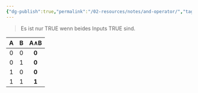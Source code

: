 ```yaml
---
{"dg-publish":true,"permalink":"/02-resources/notes/and-operator/","tags":["mathe","informatik/logik"],"noteIcon":"","updated":"2025-09-05T10:12:28.073+02:00"}
---
```



>Es ist nur TRUE wenn beides Inputs TRUE sind.

|  A  |  B  | **A∧B** |
| :-: | :-: | :-----: |
|  0  |  0  |  **0**  |
|  0  |  1  |  **0**  |
|  1  |  0  |  **0**  |
|  1  |  1  |  **1**  |
<style> .container {font-family: sans-serif; text-align: center;} .button-wrapper button {z-index: 1;height: 40px; width: 100px; margin: 10px;padding: 5px;} .excalidraw .App-menu_top .buttonList { display: flex;} .excalidraw-wrapper { height: 800px; margin: 50px; position: relative;} :root[dir="ltr"] .excalidraw .layer-ui__wrapper .zen-mode-transition.App-menu_bottom--transition-left {transform: none;} </style><script src="https://cdn.jsdelivr.net/npm/react@17/umd/react.production.min.js"></script><script src="https://cdn.jsdelivr.net/npm/react-dom@17/umd/react-dom.production.min.js"></script><script type="text/javascript" src="https://cdn.jsdelivr.net/npm/@excalidraw/excalidraw@0/dist/excalidraw.production.min.js"></script><div id="AND-Operator_2024-07-26_1354.31.excalidraw.md1"></div><script>(function(){const InitialData={"type":"excalidraw","version":2,"source":"https://github.com/zsviczian/obsidian-excalidraw-plugin/releases/tag/2.2.10","elements":[{"id":"8TimtquVFMVxMLRDl5raA","type":"ellipse","x":-384,"y":-85.2421875,"width":24,"height":22,"angle":0,"strokeColor":"#1e1e1e","backgroundColor":"transparent","fillStyle":"solid","strokeWidth":2,"strokeStyle":"solid","roughness":1,"opacity":100,"groupIds":[],"frameId":null,"index":"a0","roundness":{"type":2},"seed":50019803,"version":39,"versionNonce":284622837,"isDeleted":false,"boundElements":null,"updated":1721995012653,"link":null,"locked":false},{"type":"ellipse","version":29,"versionNonce":1559631707,"index":"a1","isDeleted":false,"id":"0z135kkqZ47buqjJU_qBp","fillStyle":"solid","strokeWidth":2,"strokeStyle":"solid","roughness":1,"opacity":100,"angle":0,"x":-383,"y":-26.2421875,"strokeColor":"#1e1e1e","backgroundColor":"transparent","width":24,"height":22,"seed":1500808725,"groupIds":[],"frameId":null,"roundness":{"type":2},"boundElements":[],"updated":1721995006317,"link":null,"locked":false},{"id":"ZCGSHYtXXPXeugWXClRJr","type":"line","x":-373,"y":-84.2421875,"width":0,"height":74,"angle":0,"strokeColor":"#1e1e1e","backgroundColor":"transparent","fillStyle":"solid","strokeWidth":2,"strokeStyle":"solid","roughness":1,"opacity":100,"groupIds":[],"frameId":null,"index":"a3","roundness":{"type":2},"seed":1794862651,"version":38,"versionNonce":1542474939,"isDeleted":false,"boundElements":null,"updated":1721995026341,"link":null,"locked":false,"points":[[0,0],[0,-74]],"lastCommittedPoint":null,"startBinding":null,"endBinding":null,"startArrowhead":null,"endArrowhead":null},{"id":"dG40YbxHT7XNmZynYkiZu","type":"line","x":-372,"y":-158.2421875,"width":147,"height":0,"angle":0,"strokeColor":"#1e1e1e","backgroundColor":"transparent","fillStyle":"solid","strokeWidth":2,"strokeStyle":"solid","roughness":1,"opacity":100,"groupIds":[],"frameId":null,"index":"a4","roundness":{"type":2},"seed":56425819,"version":32,"versionNonce":641457179,"isDeleted":false,"boundElements":null,"updated":1721995032727,"link":null,"locked":false,"points":[[0,0],[147,0]],"lastCommittedPoint":null,"startBinding":null,"endBinding":null,"startArrowhead":null,"endArrowhead":null},{"type":"line","version":60,"versionNonce":224318875,"index":"a5","isDeleted":false,"id":"UoLp4E0oQLTtiHIXRv3T-","fillStyle":"solid","strokeWidth":2,"strokeStyle":"solid","roughness":1,"opacity":100,"angle":0,"x":-160.54196774326266,"y":-157.64643385313056,"strokeColor":"#1e1e1e","backgroundColor":"transparent","width":147,"height":0,"seed":227810421,"groupIds":[],"frameId":null,"roundness":{"type":2},"boundElements":[],"updated":1721995039214,"link":null,"locked":false,"startBinding":null,"endBinding":null,"lastCommittedPoint":null,"startArrowhead":null,"endArrowhead":null,"points":[[0,0],[147,0]]},{"type":"line","version":67,"versionNonce":111117339,"index":"a6","isDeleted":false,"id":"86jH9J3Bkw5a2xjIGhUk_","fillStyle":"solid","strokeWidth":2,"strokeStyle":"solid","roughness":1,"opacity":100,"angle":0,"x":51.45803225673734,"y":-157.64643385313056,"strokeColor":"#1e1e1e","backgroundColor":"transparent","width":147,"height":0,"seed":1249936469,"groupIds":[],"frameId":null,"roundness":{"type":2},"boundElements":[],"updated":1721995043799,"link":null,"locked":false,"startBinding":null,"endBinding":null,"lastCommittedPoint":null,"startArrowhead":null,"endArrowhead":null,"points":[[0,0],[147,0]]},{"id":"KGeo6JOo3JK0XZUgSZDO5","type":"line","x":-225,"y":-160.2421875,"width":51,"height":34,"angle":0,"strokeColor":"#1e1e1e","backgroundColor":"transparent","fillStyle":"solid","strokeWidth":2,"strokeStyle":"solid","roughness":1,"opacity":100,"groupIds":[],"frameId":null,"index":"a7","roundness":{"type":2},"seed":495187061,"version":104,"versionNonce":300817589,"isDeleted":false,"boundElements":null,"updated":1721995052569,"link":null,"locked":false,"points":[[0,0],[51,-34]],"lastCommittedPoint":null,"startBinding":null,"endBinding":null,"startArrowhead":null,"endArrowhead":null},{"type":"line","version":125,"versionNonce":1867006357,"index":"a8","isDeleted":false,"id":"TDc1NiAOUYxPZHQp995z2","fillStyle":"solid","strokeWidth":2,"strokeStyle":"solid","roughness":1,"opacity":100,"angle":0,"x":-15.41392689964735,"y":-157.91988636814057,"strokeColor":"#1e1e1e","backgroundColor":"transparent","width":51,"height":34,"seed":307206587,"groupIds":[],"frameId":null,"roundness":{"type":2},"boundElements":[],"updated":1721995058703,"link":null,"locked":false,"startBinding":null,"endBinding":null,"lastCommittedPoint":null,"startArrowhead":null,"endArrowhead":null,"points":[[0,0],[51,-34]]},{"id":"8H_1br_gap8tb698O8gxb","type":"ellipse","x":158,"y":-89.2421875,"width":80,"height":72,"angle":0,"strokeColor":"#1e1e1e","backgroundColor":"transparent","fillStyle":"solid","strokeWidth":2,"strokeStyle":"solid","roughness":1,"opacity":100,"groupIds":[],"frameId":null,"index":"a9","roundness":{"type":2},"seed":274374741,"version":135,"versionNonce":1100457141,"isDeleted":false,"boundElements":null,"updated":1721995226879,"link":null,"locked":false},{"id":"l6Sr4pizo1dvTRO1Kay39","type":"line","x":197,"y":-159.2421875,"width":0,"height":66,"angle":0,"strokeColor":"#1e1e1e","backgroundColor":"transparent","fillStyle":"solid","strokeWidth":2,"strokeStyle":"solid","roughness":1,"opacity":100,"groupIds":[],"frameId":null,"index":"aA","roundness":{"type":2},"seed":11616187,"version":33,"versionNonce":953370843,"isDeleted":false,"boundElements":null,"updated":1721995222844,"link":null,"locked":false,"points":[[0,0],[0,66]],"lastCommittedPoint":null,"startBinding":null,"endBinding":null,"startArrowhead":null,"endArrowhead":null},{"type":"line","version":56,"versionNonce":1439812635,"index":"aB","isDeleted":false,"id":"aRub7Fq-cRbQpHTskw0vW","fillStyle":"solid","strokeWidth":2,"strokeStyle":"solid","roughness":1,"opacity":100,"angle":0,"x":199.17998194135725,"y":-14.627953987456863,"strokeColor":"#1e1e1e","backgroundColor":"transparent","width":0,"height":66,"seed":1736869077,"groupIds":[],"frameId":null,"roundness":{"type":2},"boundElements":[],"updated":1721995234198,"link":null,"locked":false,"startBinding":null,"endBinding":null,"lastCommittedPoint":null,"startArrowhead":null,"endArrowhead":null,"points":[[0,0],[0,66]]},{"type":"line","version":60,"versionNonce":187871867,"index":"aC","isDeleted":false,"id":"JvuSC9Y8Dq-to09RzU3mI","fillStyle":"solid","strokeWidth":2,"strokeStyle":"solid","roughness":1,"opacity":100,"angle":0,"x":-372.0442621340789,"y":72.60240865908563,"strokeColor":"#1e1e1e","backgroundColor":"transparent","width":0,"height":74,"seed":102749653,"groupIds":[],"frameId":null,"roundness":{"type":2},"boundElements":[],"updated":1721995246622,"link":null,"locked":false,"startBinding":null,"endBinding":null,"lastCommittedPoint":null,"startArrowhead":null,"endArrowhead":null,"points":[[0,0],[0,-74]]},{"id":"G7OG2Fv0GBwaZ89utwoIM","type":"line","x":-373,"y":73.7578125,"width":573,"height":6,"angle":0,"strokeColor":"#1e1e1e","backgroundColor":"transparent","fillStyle":"solid","strokeWidth":2,"strokeStyle":"solid","roughness":1,"opacity":100,"groupIds":[],"frameId":null,"index":"aD","roundness":{"type":2},"seed":1341876245,"version":94,"versionNonce":1944198805,"isDeleted":false,"boundElements":null,"updated":1721995259141,"link":null,"locked":false,"points":[[0,0],[573,-6]],"lastCommittedPoint":null,"startBinding":null,"endBinding":null,"startArrowhead":null,"endArrowhead":null},{"id":"scq-jgGyWZn3_f4XSapDA","type":"line","x":199,"y":46.7578125,"width":1,"height":21,"angle":0,"strokeColor":"#1e1e1e","backgroundColor":"transparent","fillStyle":"solid","strokeWidth":2,"strokeStyle":"solid","roughness":1,"opacity":100,"groupIds":[],"frameId":null,"index":"aE","roundness":{"type":2},"seed":61572085,"version":14,"versionNonce":538106997,"isDeleted":false,"boundElements":null,"updated":1721995272331,"link":null,"locked":false,"points":[[0,0],[-1,21]],"lastCommittedPoint":null,"startBinding":null,"endBinding":null,"startArrowhead":null,"endArrowhead":null},{"id":"KKvfZ-iGODt08NAo7Yt8D","type":"line","x":167,"y":-77.2421875,"width":60,"height":49,"angle":0,"strokeColor":"#1e1e1e","backgroundColor":"transparent","fillStyle":"solid","strokeWidth":2,"strokeStyle":"solid","roughness":1,"opacity":100,"groupIds":[],"frameId":null,"index":"aF","roundness":{"type":2},"seed":1155149307,"version":51,"versionNonce":1586656411,"isDeleted":false,"boundElements":null,"updated":1721995282633,"link":null,"locked":false,"points":[[0,0],[60,49]],"lastCommittedPoint":null,"startBinding":null,"endBinding":null,"startArrowhead":null,"endArrowhead":null},{"id":"27-KLDpVD2D1P1xykHogN","type":"line","x":228,"y":-77.2421875,"width":59,"height":49,"angle":0,"strokeColor":"#1e1e1e","backgroundColor":"transparent","fillStyle":"solid","strokeWidth":2,"strokeStyle":"solid","roughness":1,"opacity":100,"groupIds":[],"frameId":null,"index":"aG","roundness":{"type":2},"seed":1664035131,"version":49,"versionNonce":930624155,"isDeleted":false,"boundElements":null,"updated":1721995291120,"link":null,"locked":false,"points":[[0,0],[-59,49]],"lastCommittedPoint":null,"startBinding":null,"endBinding":null,"startArrowhead":null,"endArrowhead":null},{"id":"IwRYs3raXeQ7cNSCRnMMG","type":"line","x":-377,"y":-86.2421875,"width":77,"height":139,"angle":0,"strokeColor":"#1e1e1e","backgroundColor":"transparent","fillStyle":"solid","strokeWidth":2,"strokeStyle":"solid","roughness":1,"opacity":100,"groupIds":[],"frameId":null,"index":"a2","roundness":{"type":2},"seed":292898485,"version":38,"versionNonce":331569563,"isDeleted":true,"boundElements":null,"updated":1721995022039,"link":null,"locked":false,"points":[[0,0],[77,-139]],"lastCommittedPoint":null,"startBinding":null,"endBinding":null,"startArrowhead":null,"endArrowhead":null}],"appState":{"theme":"dark","viewBackgroundColor":"#ffffff","currentItemStrokeColor":"#1e1e1e","currentItemBackgroundColor":"transparent","currentItemFillStyle":"solid","currentItemStrokeWidth":2,"currentItemStrokeStyle":"solid","currentItemRoughness":1,"currentItemOpacity":100,"currentItemFontFamily":1,"currentItemFontSize":20,"currentItemTextAlign":"left","currentItemStartArrowhead":null,"currentItemEndArrowhead":"arrow","scrollX":857.5,"scrollY":476.7578125,"zoom":{"value":1},"currentItemRoundness":"round","gridSize":null,"gridColor":{"Bold":"#C9C9C9FF","Regular":"#EDEDEDFF"},"currentStrokeOptions":null,"previousGridSize":null,"frameRendering":{"enabled":true,"clip":true,"name":true,"outline":true},"objectsSnapModeEnabled":false},"files":{}};InitialData.scrollToContent=true;App=()=>{const e=React.useRef(null),t=React.useRef(null),[n,i]=React.useState({width:void 0,height:void 0});return React.useEffect(()=>{i({width:t.current.getBoundingClientRect().width,height:t.current.getBoundingClientRect().height});const e=()=>{i({width:t.current.getBoundingClientRect().width,height:t.current.getBoundingClientRect().height})};return window.addEventListener("resize",e),()=>window.removeEventListener("resize",e)},[t]),React.createElement(React.Fragment,null,React.createElement("div",{className:"excalidraw-wrapper",ref:t},React.createElement(ExcalidrawLib.Excalidraw,{ref:e,width:n.width,height:n.height,initialData:InitialData,viewModeEnabled:!0,zenModeEnabled:!0,gridModeEnabled:!1})))},excalidrawWrapper=document.getElementById("AND-Operator_2024-07-26_1354.31.excalidraw.md1");ReactDOM.render(React.createElement(App),excalidrawWrapper);})();</script>